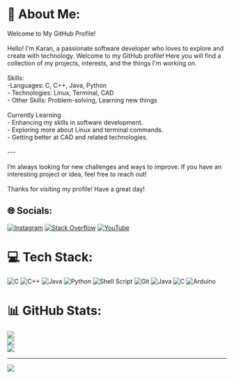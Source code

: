 # 💫 About Me:
Welcome to My GitHub Profile!<br><br>Hello! I'm Karan, a passionate software developer who loves to explore and create with technology. Welcome to my GitHub profile! Here you will find a collection of my projects, interests, and the things I'm working on.<br><br>Skills:<br>-Languages: C, C++, Java, Python<br>- Technologies: Linux, Terminal, CAD<br>- Other Skills: Problem-solving, Learning new things<br><br>Currently Learning<br>- Enhancing my skills in software development.<br>- Exploring more about Linux and terminal commands.<br>- Getting better at CAD and related technologies.<br><br>---<br><br>I’m always looking for new challenges and ways to improve. If you have an interesting project or idea, feel free to reach out!<br><br>Thanks for visiting my profile! Have a great day!<br>


## 🌐 Socials:
[![Instagram](https://img.shields.io/badge/Instagram-%23E4405F.svg?logo=Instagram&logoColor=white)](https://instagram.com/karankatur) [![Stack Overflow](https://img.shields.io/badge/-Stackoverflow-FE7A16?logo=stack-overflow&logoColor=white)](https://stackoverflow.com/users/14634606) [![YouTube](https://img.shields.io/badge/YouTube-%23FF0000.svg?logo=YouTube&logoColor=white)](https://youtube.com/@UC6NInDkzf5YAU5oHikFFFOA) 

# 💻 Tech Stack:
![C](https://img.shields.io/badge/c-%2300599C.svg?style=for-the-badge&logo=c&logoColor=white) ![C++](https://img.shields.io/badge/c++-%2300599C.svg?style=for-the-badge&logo=c%2B%2B&logoColor=white) ![Java](https://img.shields.io/badge/java-%23ED8B00.svg?style=for-the-badge&logo=openjdk&logoColor=white) ![Python](https://img.shields.io/badge/python-3670A0?style=for-the-badge&logo=python&logoColor=ffdd54) ![Shell Script](https://img.shields.io/badge/shell_script-%23121011.svg?style=for-the-badge&logo=gnu-bash&logoColor=white) ![Git](https://img.shields.io/badge/git-%23F05033.svg?style=for-the-badge&logo=git&logoColor=white) ![Java](https://img.shields.io/badge/java-%23ED8B00.svg?style=for-the-badge&logo=openjdk&logoColor=white) ![C](https://img.shields.io/badge/c-%2300599C.svg?style=for-the-badge&logo=c&logoColor=white) ![Arduino](https://img.shields.io/badge/-Arduino-00979D?style=for-the-badge&logo=Arduino&logoColor=white)
# 📊 GitHub Stats:
![](https://github-readme-stats.vercel.app/api?username=karankatur&theme=gruvbox&hide_border=false&include_all_commits=false&count_private=false)<br/>
![](https://github-readme-streak-stats.herokuapp.com/?user=karankatur&theme=gruvbox&hide_border=false)<br/>
![](https://github-readme-stats.vercel.app/api/top-langs/?username=karankatur&theme=gruvbox&hide_border=false&include_all_commits=false&count_private=false&layout=compact)

---
[![](https://visitcount.itsvg.in/api?id=karankatur&icon=0&color=2)](https://visitcount.itsvg.in)

<!-- Proudly created with GPRM ( https://gprm.itsvg.in ) -->